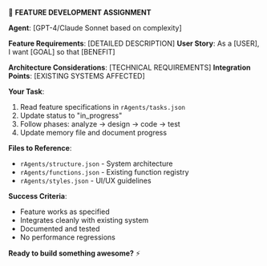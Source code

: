 🚀 **FEATURE DEVELOPMENT ASSIGNMENT**

**Agent**: [GPT-4/Claude Sonnet based on complexity]

**Feature Requirements**: [DETAILED DESCRIPTION]
**User Story**: As a [USER], I want [GOAL] so that [BENEFIT]

**Architecture Considerations**: [TECHNICAL REQUIREMENTS]
**Integration Points**: [EXISTING SYSTEMS AFFECTED]

**Your Task**:

1. Read feature specifications in `rAgents/tasks.json`
2. Update status to "in_progress"
3. Follow phases: analyze → design → code → test
4. Update memory file and document progress

**Files to Reference**:

- `rAgents/structure.json` - System architecture
- `rAgents/functions.json` - Existing function registry
- `rAgents/styles.json` - UI/UX guidelines

**Success Criteria**:

- Feature works as specified
- Integrates cleanly with existing system
- Documented and tested
- No performance regressions

**Ready to build something awesome?** ⚡
